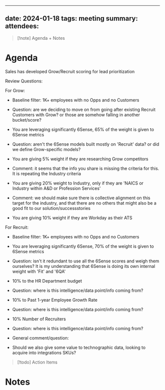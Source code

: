 
---
date: 2024-01-18
tags: meeting
summary: 
attendees: 
---

> [!note] Agenda + Notes
> 

# Agenda
Sales has developed Grow/Recruit scoring for lead prioritization

Review Questions:

For Grow:

- Baseline filter: 1K+ employees with no Opps and no Customers
    

- Question: are we deciding to move on from going after existing Recruit Customers with Grow? or those are somehow falling in another bucket/score?
    

- You are leveraging significantly 6Sense, 65% of the weight is given to 6Sense metrics
    

- Question: aren't the 6Sense models built mostly on 'Recruit' data? or did we define Grow-specific models?
    

- You are giving 5% weight if they are researching Grow competitors
    

- Comment: it seems that the info you share is missing the criteria for this. It is repeating the Industry criteria
    

- You are giving 20% weight to Industry, only if they are 'NAICS or Industry within A&D or Profession Services'
    

- Comment: we should make sure there is collective alignment on this target for the industry, and that there are no others that might also be a good fit to our solution/successstories
    

- You are giving 10% weight if they are Workday as their ATS
    

  

For Recruit:

- Baseline filter: 1K+ employees with no Opps and no Customers
    
- You are leveraging significantly 6Sense, 70% of the weight is given to 6Sense metrics
    

- Question: isn't it redundant to use all the 6Sense scores and weigh them ourselves? It is my understanding that 6Sense is doing its own internal weight with 'Fit' and '6QA'
    

- 10% to the HR Department budget
    

- Question: where is this intelligence/data point/info coming from? 
    

- 10% to Past 1-year Employee Growth Rate
    

- Question: where is this intelligence/data point/info coming from? 
    

- 10% Number of Recruiters 
    

- Question: where is this intelligence/data point/info coming from? 
    

- General comment/question: 
    

- Should we also give some value to technographic data, looking to acquire into integrations SKUs?

> [!todo] Action Items



# Notes
